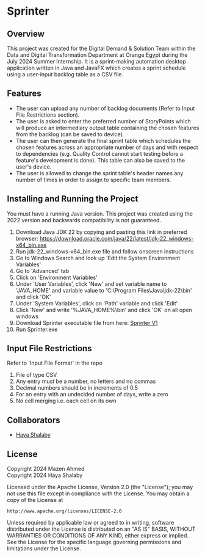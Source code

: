 # Sprinter
## Overview
This project was created for the Digital Demand & Solution Team within the Data and Digital Transformation Department at Orange Egypt during the July 2024 Summer Internship. 
It is a sprint-making automation desktop application written in Java and JavaFX which creates a sprint schedule using a user-input backlog table as a CSV file. 

## Features
* The user can upload any number of backlog documents (Refer to Input File Restrictions section).
* The user is asked to enter the preferred number of StoryPoints which will produce an intermediary output table containing the chosen features from the backlog (can be saved to device).
* The user can then generate the final sprint table which schedules the chosen features across an appropriate number of days and with respect to dependencies (e.g. Quality Control cannot start testing before a feature's development is done). This table can also be saved to the user's device.
* The user is allowed to change the sprint table's header names any number of times in order to assign to specific team members. 

## Installing and Running the Project
You must have a running Java version. This project was created using the 2022 version and backwards compatibility is not guaranteed.
1. Download Java JDK 22 by copying and pasting this link in preferred browser: https://download.oracle.com/java/22/latest/jdk-22_windows-x64_bin.exe 
2. Run jdk-22_windows-x64_bin.exe file and follow onscreen instructions 
3. Go to Windows Search and look up 'Edit the System Environment Variables'
4. Go to 'Advanced' tab 
5. Click on 'Environment Variables'
6. Under 'User Variables', click 'New' and set variable name to 'JAVA_HOME' and variable value to 'C:\Program Files\Java\jdk-22\bin' and click 'OK'
7. Under 'System Variables', click on 'Path' variable and click 'Edit'
8. Click 'New' and write '%JAVA_HOME%\bin' and click 'OK' on all open windows
9. Download Sprinter executable file from here: [Sprinter V1](https://github.com/MazenA14/Sprinter/releases/tag/v1) 
10. Run Sprinter.exe

## Input File Restrictions
Refer to 'Input File Format' in the repo  
1. File of type CSV
2. Any entry must be a number, no letters and no commas
3. Decimal numbers should be in increments of 0.5
4. For an entry with an undecided number of days, write a zero
5. No cell merging i.e. each cell on its own

## Collaborators
* [Haya Shalaby](https://github.com/HayaShalaby)

## License
Copyright 2024 Mazen Ahmed  
Copyright 2024 Haya Shalaby  

Licensed under the Apache License, Version 2.0 (the "License");
you may not use this file except in compliance with the License.
You may obtain a copy of the License at

    http://www.apache.org/licenses/LICENSE-2.0

Unless required by applicable law or agreed to in writing, software
distributed under the License is distributed on an "AS IS" BASIS,
WITHOUT WARRANTIES OR CONDITIONS OF ANY KIND, either express or implied.
See the License for the specific language governing permissions and
limitations under the License.
